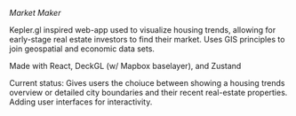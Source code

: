 *Market Maker*

Kepler.gl inspired web-app used to visualize housing trends, allowing for early-stage real estate investors to find their market.  Uses GIS principles to join geospatial and economic data sets. 

Made with React, DeckGL (w/ Mapbox baselayer), and Zustand

Current status: Gives users the choiuce between showing a housing trends overview or detailed city boundaries and their recent real-estate properties. Adding user interfaces for interactivity. 
